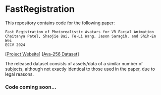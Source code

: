 # FastRegistration
This repository contains code for the following paper:
```
Fast Registration of Photorealistic Avatars for VR Facial Animation  
Chaitanya Patel, Shaojie Bai, Te-Li Wang, Jason Saragih, and Shih-En Wei  
ECCV 2024
```
[[Project Website](https://chaitanya100100.github.io/FastRegistration/)]
[[Ava-256 Dataset](https://about.meta.com/realitylabs/codecavatars/ava256/)]

The released dataset consists of assets/data of a similar number of subjects, although not exactly identical to those used in the paper, due to legal reasons.

### Code coming soon...
